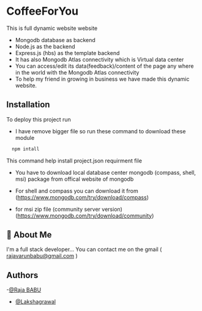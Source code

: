 
# CoffeeForYou

This is full dynamic website website 
 - Mongodb database as backend
 - Node.js as the backend
 - Express.js (hbs) as the template backend
 - It has also Mongodb Atlas connectivity which is Virtual data center
 - You can access/edit its data(feedback)/content of the page any where in the world with the Mongodb Atlas connectivity
 - To help my friend in growing in business we have made this dynamic website.

## Installation

To deploy this project run
- I have remove bigger file so run these command to download these module
```bash
  npm intall
```
This command help install project.json requirment file

- You have to download local database center mongodb (compass, shell, msi) package from offical website of mongodb

- For shell and compass you can download it from (https://www.mongodb.com/try/download/compass)
- for msi zip file (community server version)
(https://www.mongodb.com/try/download/community)

## 🚀 About Me
I'm a full stack developer...
You can contact me on the gmail ( rajavarunbabu@gmail.com )


## Authors
-[@Raja BABU](https://github.com/theinfinityboy)
- [@Lakshagrawal](https://github.com/Lakshagrawal)

